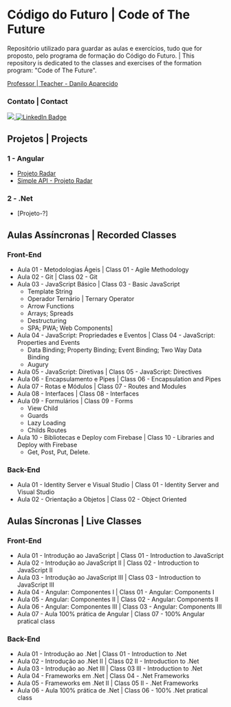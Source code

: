# Código do Futuro | Code of The Future

Repositório utilizado para guardar as aulas e exercícios, tudo que for proposto, pelo programa de formação do Código do Futuro. | This repository is dedicated to the classes and exercises of the formation program: "Code of The Future".

[Professor | Teacher - Danilo Aparecido](https://www.linkedin.com/search/results/all/?heroEntityKey=urn%3Ali%3Afsd_profile%3AACoAAAce0SUBo-evw_-UTiCDvRgyEhMratZT51A&keywords=danilo%20aparecido%20dos%20santos&origin=RICH_QUERY_SUGGESTION&position=0&searchId=ce8d26d2-4dca-4800-a1d2-a0dd65fdf5d3&sid=nkG)

### Contato | Contact
<div id="badges">
  <span> </span>
  <a href = "mailto:gustavosalgadolima+git@gmail.com">
    <img src="https://img.shields.io/badge/Gmail-D14836?style=for-the-badge&logo=gmail&logoColor=white" target="_blank">
  </a>
  <a href = "https://www.linkedin.com/in/gustavo-salgado-lima">
    <img src="https://img.shields.io/badge/LinkedIn-blue?style=for-the-badge&logo=linkedin&logoColor=white" alt="LinkedIn Badge"/>
  </a>
</div>

## Projetos | Projects

### 1 - Angular
- [Projeto Radar](https://github.com/GusGul/projeto-radar)
- [Simple API - Projeto Radar](https://github.com/GusGul/projeto-radar-back-end)

### 2 - .Net
- [Projeto-?]


## Aulas Assíncronas | Recorded Classes

### Front-End

- Aula 01 - Metodologias Ágeis | Class 01 - Agile Methodology
- Aula 02 - Git | Class 02 - Git
- Aula 03 - JavaScript Básico | Class 03 - Basic JavaScript
  - Template String
  - Operador Ternário | Ternary Operator
  - Arrow Functions
  - Arrays; Spreads
  - Destructuring
  - SPA; PWA; Web Components]
- Aula 04 - JavaScript: Propriedades e Eventos | Class 04 - JavaScript: Properties and Events
  - Data Binding; Property Binding; Event Binding; Two Way Data Binding
  - Augury
- Aula 05 - JavaScript: Diretivas | Class 05 - JavaScript: Directives
- Aula 06 - Encapsulamento e Pipes | Class 06 - Encapsulation and Pipes
- Aula 07 - Rotas e Módulos | Class 07 - Routes and Modules
- Aula 08 - Interfaces | Class 08 - Interfaces
- Aula 09 - Formulários | Class 09 - Forms
  - View Child
  - Guards
  - Lazy Loading
  - Childs Routes
- Aula 10 - Bibliotecas e Deploy com Firebase | Class 10 - Libraries and Deploy with Firebase
  - Get, Post, Put, Delete.

### Back-End

- Aula 01 - Identity Server e Visual Studio | Class 01 - Identity Server and Visual Studio
- Aula 02 - Orientação a Objetos | Class 02 - Object Oriented


## Aulas Síncronas | Live Classes

### Front-End

- Aula 01 - Introdução ao JavaScript | Class 01 - Introduction to JavaScript
- Aula 02 - Introdução ao JavaScript II | Class 02 - Introduction to JavaScript II
- Aula 03 - Introdução ao JavaScript III | Class 03 - Introduction to JavaScript III
- Aula 04 - Angular: Componentes I | Class 01 - Angular: Components I
- Aula 05 - Angular: Componentes II | Class 02 - Angular: Components II 
- Aula 06 - Angular: Componentes III | Class 03 - Angular: Components III
- Aula 07 - Aula 100% prática de Angular | Class 07 - 100% Angular pratical class

### Back-End

- Aula 01 - Introdução ao .Net | Class 01 - Introduction to .Net
- Aula 02 - Introdução ao .Net II | Class 02 II - Introduction to .Net
- Aula 03 - Introdução ao .Net III | Class 03 III - Introduction to .Net
- Aula 04 - Frameworks em .Net | Class 04 - .Net Frameworks
- Aula 05 - Frameworks em .Net II | Class 05 II - .Net Frameworks
- Aula 06 - Aula 100% prática de .Net | Class 06 - 100% .Net pratical class

